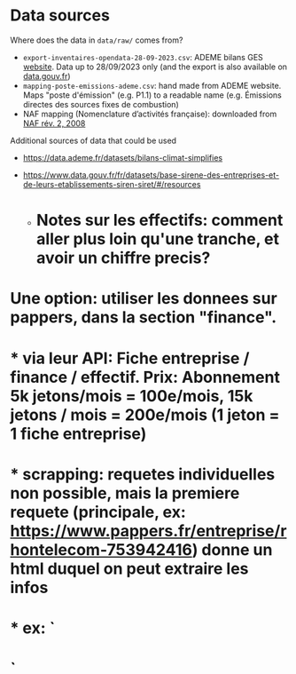 # Data sources

Where does the data in `data/raw/` comes from?

* `export-inventaires-opendata-28-09-2023.csv`: ADEME bilans GES [website](https://bilans-ges.ademe.fr/bilans). Data up to 28/09/2023 only (and the export is also available on [data.gouv.fr](https://www.data.gouv.fr/fr/datasets/bilan-ges/))
* `mapping-poste-emissions-ademe.csv`: hand made from ADEME website. Maps "poste d'émission" (e.g. P1.1) to a readable name (e.g. Émissions directes des sources fixes de combustion)
* NAF mapping (Nomenclature d’activités française): downloaded from [NAF rév. 2, 2008](https://www.insee.fr/fr/information/2120875)

Additional sources of data that could be used
* https://data.ademe.fr/datasets/bilans-climat-simplifies
* https://www.data.gouv.fr/fr/datasets/base-sirene-des-entreprises-et-de-leurs-etablissements-siren-siret/#/resources

  * # **Notes sur les effectifs: comment aller plus loin qu'une tranche, et avoir un chiffre precis?**
#
# Une option: utiliser les donnees sur pappers, dans la section "finance".
# * via leur API: Fiche entreprise / finance / effectif. Prix: Abonnement 5k jetons/mois = 100e/mois, 15k jetons / mois = 200e/mois (1 jeton = 1 fiche entreprise)
# * scrapping: requetes individuelles non possible, mais la premiere requete (principale, ex: https://www.pappers.fr/entreprise/rhontelecom-753942416) donne un html duquel on peut extraire les infos
#     * ex: `<finances v-cloak :data='[{"annee":2022,"date_de_cloture_exercice":"2022-12-31","duree_exercice":12,"chiffre_affaires":120474217,"resultat":21116739,... "rentabilite_fonds_propres":94.5,"rentabilite_economique":30.6,"valeur_ajoutee":9651500,"valeur_ajoutee_CA":64.9,"salaires_charges_sociales":4148610,"salaires_CA":27.9,"impots_taxes":198981}]' class="finances" ratios="1">
#  `
